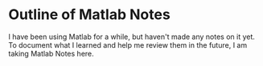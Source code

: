 # Outline of Matlab Notes

I have been using Matlab for a while, but haven't made any notes on it yet. To document what I learned and help me review them in the future, I am taking Matlab Notes here.

